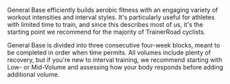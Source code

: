 General Base efficiently builds aerobic fitness with an engaging variety of workout intensities and interval styles. It's particularly useful for athletes with limited time to train, and since this describes most of us, it's the starting point we recommend for the majority of TrainerRoad cyclists.

General Base is divided into three consecutive four-week blocks, meant to be completed in order when time permits. All volumes include plenty of recovery, but if you're new to interval training, we recommend starting with Low- or Mid-Volume and assessing how your body responds before adding additional volume.
